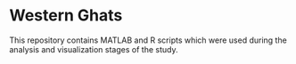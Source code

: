# Western Ghats
This repository contains MATLAB and R scripts which were used during the analysis and visualization stages of the study.
